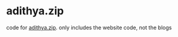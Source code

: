 # adithya.zip

code for [adithya.zip](https://adithya.zip). only includes the website code, not the blogs
